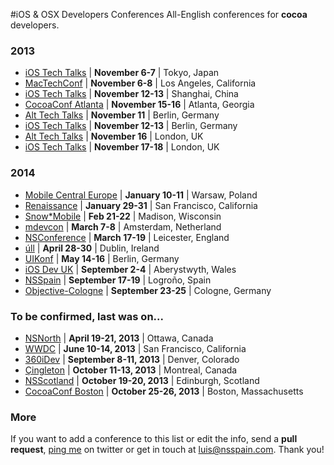 #iOS & OSX Developers Conferences
All-English conferences for **cocoa** developers.

### 2013
* [iOS Tech Talks](https://developer.apple.com/tech-talks/) | **November 6-7** | Tokyo, Japan
* [MacTechConf](http://mactech.com/conference) | **November 6-8** | Los Angeles, California
* [iOS Tech Talks](https://developer.apple.com/tech-talks/) | **November 12-13** | Shanghai, China
* [CocoaConf Atlanta](http://cocoaconf.com/atlanta-2013/home) | **November 15-16** | Atlanta, Georgia
* [Alt Tech Talks](http://www.alt-tech-talks.com) | **November 11** | Berlin, Germany
* [iOS Tech Talks](https://developer.apple.com/tech-talks/) | **November 12-13** | Berlin, Germany
* [Alt Tech Talks](http://www.alttechtalks.com) | **November 16** | London, UK
* [iOS Tech Talks](https://developer.apple.com/tech-talks/) | **November 17-18** | London, UK

### 2014
* [Mobile Central Europe](http://mobilecentraleurope.com) | **January 10-11** | Warsaw, Poland
* [Renaissance](http://renaissance.io/2014) | **January 29-31** | San Francisco, California
* [Snow*Mobile](http://2014.snow-mobile.org/) | **Feb 21-22** | Madison, Wisconsin
* [mdevcon](http://mdevcon.com/) | **March 7-8** | Amsterdam, Netherland
* [NSConference](http://nsconference.com/) | **March 17-19** | Leicester, England
* [úll](http://2014.ull.ie/) | **April 28-30** | Dublin, Ireland
* [UIKonf](http://www.uikonf.com/) | **May 14-16** | Berlin, Germany
* [iOS Dev UK](http://www.iosdevuk.com/) | **September 2-4** | Aberystwyth, Wales
* [NSSpain](http://nsspain.com/) | **September 17-19** | Logroño, Spain
* [Objective-Cologne](http://objcgn.com/) | **September 23-25** | Cologne, Germany

### To be confirmed, last was on...
* [NSNorth](http://nsnorth.ca/) | **April 19-21, 2013** | Ottawa, Canada
* [WWDC](https://developer.apple.com/wwdc/) | **June 10-14, 2013** | San Francisco, California
* [360iDev](http://360idev.com/) | **September 8-11, 2013** | Denver, Colorado
* [Çingleton](http://cingleton.com/) | **October 11-13, 2013** | Montreal, Canada
* [NSScotland](http://nsscotland.com/) | **October 19-20, 2013** | Edinburgh, Scotland
* [CocoaConf Boston](http://cocoaconf.com/boston-2013/home) | **October 25-26, 2013** | Boston, Massachusetts

### More
If you want to add a conference to this list or edit the info, send a **pull request**, [ping me](https://twitter.com/lascorbe) on twitter or get in touch at [luis@nsspain.com](mailto:luis@nsspain.com). Thank you!
